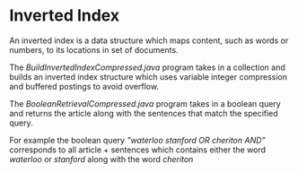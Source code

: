 # Inverted Index

An inverted index is a data structure which maps content, such as words or numbers, to its locations in set of documents.

The *BuildInvertedIndexCompressed.java* program takes in a collection and builds an inverted index structure which uses variable integer compression and buffered postings to avoid overflow.

The *BooleanRetrievalCompressed.java* program takes in a boolean query and returns the article along with the sentences that match the specified query.

For example the boolean query *"waterloo stanford OR cheriton AND"* corresponds to all article + sentences which contains either the word *waterloo* or *stanford* along with the word *cheriton*
